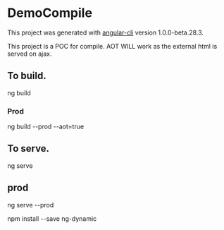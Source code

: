 # DemoCompile

This project was generated with [angular-cli](https://github.com/angular/angular-cli) version 1.0.0-beta.28.3.

This project is a POC for compile. AOT WILL work as the external html is served on ajax.

## To build.
ng build

### Prod
ng build --prod --aot=true

## To serve.
ng serve

## prod
ng serve --prod

npm install --save ng-dynamic
